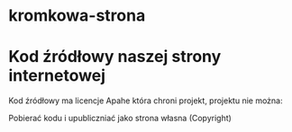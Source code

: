 # kromkowa-strona

# Kod źródłowy naszej strony internetowej



Kod źródłowy ma licencje Apahe która chroni projekt, projektu nie można:

Pobierać kodu i upubliczniać jako strona własna (Copyright)
